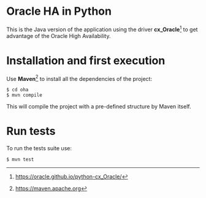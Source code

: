 # Oracle HA in Python

This is the Java version of the application using the driver **cx_Oracle**[^1]
to get advantage of the Oracle High Availability.


# Installation and first execution

Use **Maven**[^2] to install all the dependencies of the project:

    $ cd oha
    $ mvn compile

This will compile the project with a pre-defined structure by Maven itself.


# Run tests

To run the tests suite use:

    $ mvn test


[^1]: https://oracle.github.io/python-cx_Oracle/
[^2]: https://maven.apache.org
